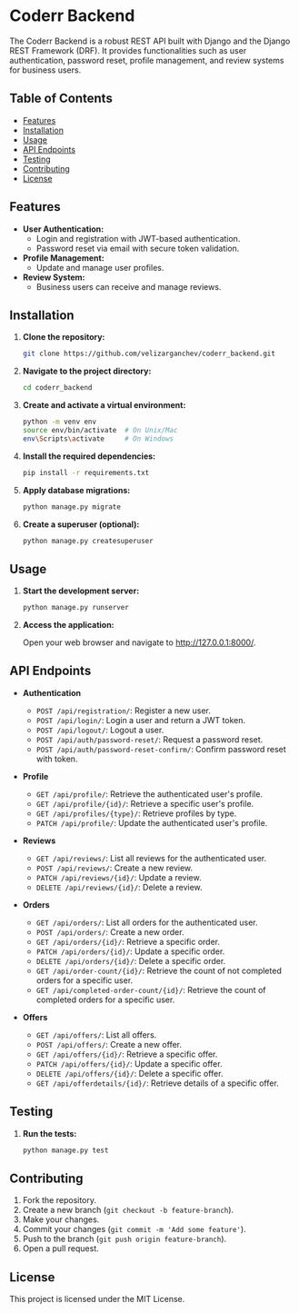 # Coderr Backend

The Coderr Backend is a robust REST API built with Django and the Django REST Framework (DRF). It provides functionalities such as user authentication, password reset, profile management, and review systems for business users.

## Table of Contents

- [Features](#features)
- [Installation](#installation)
- [Usage](#usage)
- [API Endpoints](#api-endpoints)
- [Testing](#testing)
- [Contributing](#contributing)
- [License](#license)

## Features

- **User Authentication:**
  - Login and registration with JWT-based authentication.
  - Password reset via email with secure token validation.
- **Profile Management:**
  - Update and manage user profiles.
- **Review System:**
  - Business users can receive and manage reviews.

## Installation

1. **Clone the repository:**

   ```bash
   git clone https://github.com/velizarganchev/coderr_backend.git
   ```

2. **Navigate to the project directory:**

   ```bash
   cd coderr_backend
   ```

3. **Create and activate a virtual environment:**
   
   ```bash
   python -m venv env
   source env/bin/activate  # On Unix/Mac
   env\Scripts\activate     # On Windows
   ```

4. **Install the required dependencies:**

   ```bash
   pip install -r requirements.txt
   ```

5. **Apply database migrations:**

   ```bash
   python manage.py migrate
   ```

6. **Create a superuser (optional):**

   ```bash
   python manage.py createsuperuser
   ```

## Usage

1. **Start the development server:**

   ```bash
   python manage.py runserver
   ```

2. **Access the application:**
   
   Open your web browser and navigate to http://127.0.0.1:8000/.

## API Endpoints

- **Authentication**
  - `POST /api/registration/`: Register a new user.
  - `POST /api/login/`: Login a user and return a JWT token.
  - `POST /api/logout/`: Logout a user.
  - `POST /api/auth/password-reset/`: Request a password reset.
  - `POST /api/auth/password-reset-confirm/`: Confirm password reset with token.

- **Profile**
  - `GET /api/profile/`: Retrieve the authenticated user's profile.
  - `GET /api/profile/{id}/`: Retrieve a specific user's profile.
  - `GET /api/profiles/{type}/`: Retrieve profiles by type.
  - `PATCH /api/profile/`: Update the authenticated user's profile.

- **Reviews**
  - `GET /api/reviews/`: List all reviews for the authenticated user.
  - `POST /api/reviews/`: Create a new review.
  - `PATCH /api/reviews/{id}/`: Update a review.
  - `DELETE /api/reviews/{id}/`: Delete a review.

- **Orders**
  - `GET /api/orders/`: List all orders for the authenticated user.
  - `POST /api/orders/`: Create a new order.
  - `GET /api/orders/{id}/`: Retrieve a specific order.
  - `PATCH /api/orders/{id}/`: Update a specific order.
  - `DELETE /api/orders/{id}/`: Delete a specific order.
  - `GET /api/order-count/{id}/`: Retrieve the count of not completed orders for a specific user.
  - `GET /api/completed-order-count/{id}/`: Retrieve the count of completed orders for a specific user.

- **Offers**
  - `GET /api/offers/`: List all offers.
  - `POST /api/offers/`: Create a new offer.
  - `GET /api/offers/{id}/`: Retrieve a specific offer.
  - `PATCH /api/offers/{id}/`: Update a specific offer.
  - `DELETE /api/offers/{id}/`: Delete a specific offer.
  - `GET /api/offerdetails/{id}/`: Retrieve details of a specific offer.

## Testing

1. **Run the tests:**

   ```bash
   python manage.py test
   ```

## Contributing

1. Fork the repository.
2. Create a new branch (`git checkout -b feature-branch`).
3. Make your changes.
4. Commit your changes (`git commit -m 'Add some feature'`).
5. Push to the branch (`git push origin feature-branch`).
6. Open a pull request.

## License

This project is licensed under the MIT License.

